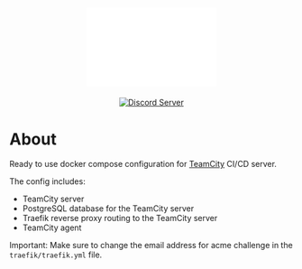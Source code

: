 <p align="center">
    <br />
    <a href="https://rapier.tabitabi.dev">
        <img src="../../../assets/wordmark.svg" alt="WordMark" width="230" />
    </a>
    <br />
    <br />
    <a href="https://discord.gg/wKumgdQrWy">
        <img src="https://img.shields.io/discord/1139991588324507708?color=5865F2&logo=discord&label=Discord" alt="Discord Server" />
    </a>
</p>

# About

Ready to use docker compose configuration for [TeamCity](https://www.jetbrains.com/teamcity/) CI/CD server.

The config includes:
- TeamCity server
- PostgreSQL database for the TeamCity server
- Traefik reverse proxy routing to the TeamCity server
- TeamCity agent

Important: Make sure to change the email address for acme challenge in the `traefik/traefik.yml` file.